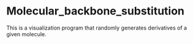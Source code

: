 # Molecular_backbone_substitution
This is a visualization program that randomly generates derivatives of a given molecule.
